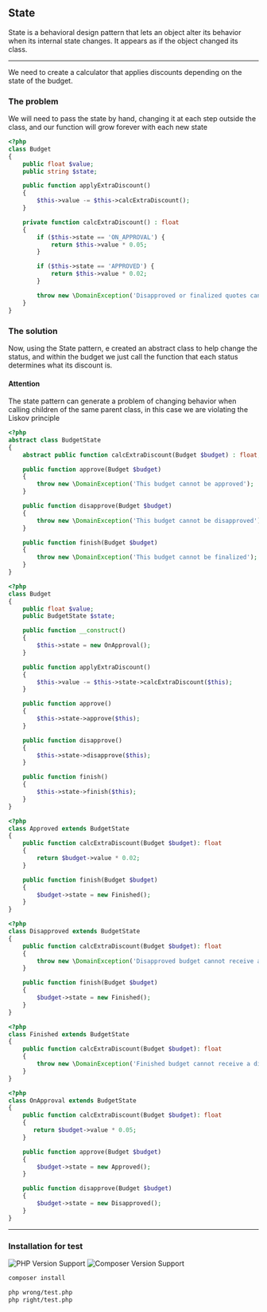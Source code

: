 ## State

State is a behavioral design pattern that lets an object alter its behavior when its internal state changes. It appears as if the object changed its class.

-----

We need to create a calculator that applies discounts depending on the state of the budget.

### The problem

We will need to pass the state by hand, changing it at each step outside the class, and our function will grow forever with each new state

```php
<?php
class Budget 
{
    public float $value;
    public string $state;

    public function applyExtraDiscount()
    {
        $this->value -= $this->calcExtraDiscount();
    }

    private function calcExtraDiscount() : float
    {
        if ($this->state == 'ON_APPROVAL') {
            return $this->value * 0.05;
        }

        if ($this->state == 'APPROVED') {
            return $this->value * 0.02;
        }

        throw new \DomainException('Disapproved or finalized quotes cannot receive discounts');
    }
}
```


### The solution

Now, using the State pattern, e created an abstract class to help change the status, and within the budget we just call the function that each status determines what its discount is.

#### Attention

The state pattern can generate a problem of changing behavior when calling children of the same parent class, in this case we are violating the Liskov principle

```php
<?php
abstract class BudgetState
{
    abstract public function calcExtraDiscount(Budget $budget) : float;

    public function approve(Budget $budget)
    {
        throw new \DomainException('This budget cannot be approved');
    }

    public function disapprove(Budget $budget)
    {
        throw new \DomainException('This budget cannot be disapproved');
    }

    public function finish(Budget $budget)
    {
        throw new \DomainException('This budget cannot be finalized');
    }
}
```
```php
<?php
class Budget
{
    public float $value;
    public BudgetState $state;

    public function __construct()
    {
        $this->state = new OnApproval();
    }

    public function applyExtraDiscount()
    {
        $this->value -= $this->state->calcExtraDiscount($this);
    }

    public function approve()
    {
        $this->state->approve($this);
    }

    public function disapprove()
    {
        $this->state->disapprove($this);
    }

    public function finish()
    {
        $this->state->finish($this);
    }
}
```
```php
<?php
class Approved extends BudgetState
{
    public function calcExtraDiscount(Budget $budget): float
    {
        return $budget->value * 0.02;
    }

    public function finish(Budget $budget)
    {
        $budget->state = new Finished();
    }
}
```
```php
<?php
class Disapproved extends BudgetState
{
    public function calcExtraDiscount(Budget $budget): float
    {
        throw new \DomainException('Disapproved budget cannot receive a discount');
    }

    public function finish(Budget $budget)
    {
        $budget->state = new Finished();
    }
}
```
```php
<?php
class Finished extends BudgetState
{
    public function calcExtraDiscount(Budget $budget): float
    {
        throw new \DomainException('Finished budget cannot receive a discount');
    }
}
```
```php
<?php
class OnApproval extends BudgetState
{
    public function calcExtraDiscount(Budget $budget): float
    {
       return $budget->value * 0.05;
    }

    public function approve(Budget $budget)
    {
        $budget->state = new Approved();
    }

    public function disapprove(Budget $budget)
    {
        $budget->state = new Disapproved();
    }
}
```

-----

### Installation for test

![PHP Version Support](https://img.shields.io/badge/php-7.4%2B-brightgreen.svg?style=flat-square) ![Composer Version Support](https://img.shields.io/badge/composer-2.2.9%2B-brightgreen.svg?style=flat-square)

```bash
composer install
```

```bash
php wrong/test.php
php right/test.php
```